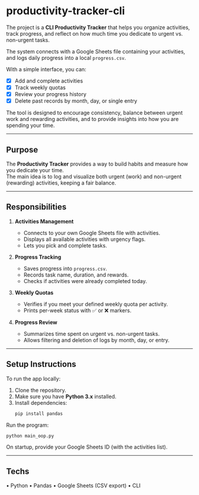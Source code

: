 # productivity-tracker-cli  

The project is a **CLI Productivity Tracker** that helps you organize activities, track progress, and reflect on how much time you dedicate to urgent vs. non-urgent tasks.  

The system connects with a Google Sheets file containing your activities, and logs daily progress into a local `progress.csv`.  

With a simple interface, you can:  

- [x] Add and complete activities  
- [x] Track weekly quotas  
- [x] Review your progress history  
- [x] Delete past records by month, day, or single entry  

The tool is designed to encourage consistency, balance between urgent work and rewarding activities, and to provide insights into how you are spending your time.  

---

## Purpose  

The **Productivity Tracker** provides a way to build habits and measure how you dedicate your time.  
The main idea is to log and visualize both urgent (work) and non-urgent (rewarding) activities, keeping a fair balance.  

---

## Responsibilities  

1. **Activities Management**  
   - Connects to your own Google Sheets file with activities.  
   - Displays all available activities with urgency flags.  
   - Lets you pick and complete tasks.  

2. **Progress Tracking**  
   - Saves progress into `progress.csv`.  
   - Records task name, duration, and rewards.  
   - Checks if activities were already completed today.  

3. **Weekly Quotas**  
   - Verifies if you meet your defined weekly quota per activity.  
   - Prints per-week status with ✅ or ❌ markers.  

4. **Progress Review**  
   - Summarizes time spent on urgent vs. non-urgent tasks.  
   - Allows filtering and deletion of logs by month, day, or entry.  

---

## Setup Instructions  

To run the app locally:  

1. Clone the repository.  
2. Make sure you have **Python 3.x** installed.  
3. Install dependencies:  
   ```bash
   pip install pandas

Run the program:
```bash
python main_oop.py
```
On startup, provide your Google Sheets ID (with the activities list).

--------------------------------------------

## Techs

• Python
• Pandas
• Google Sheets (CSV export)
• CLI